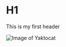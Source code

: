 # H1

This is my first header

![Image of Yaktocat](https://octodex.github.com/images/yaktocat.png)
